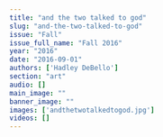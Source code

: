 ```yaml
---
title: "and the two talked to god"
slug: "and-the-two-talked-to-god"
issue: "Fall"
issue_full_name: "Fall 2016"
year: "2016"
date: "2016-09-01"
authors: ['Hadley DeBello']
section: "art"
audio: []
main_image: ""
banner_image: ""
images: ['andthetwotalkedtogod.jpg']
videos: []
---
```

